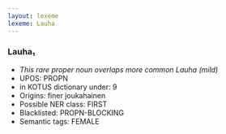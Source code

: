 ```yaml
---
layout: lexeme
lexeme: Lauha
---
```


###  Lauha₁

* _This rare proper noun overlaps more common *Lauha* (mild)_
* UPOS:  PROPN
* in KOTUS dictionary under:  9
* Origins: finer joukahainen 
* Possible NER class:  FIRST
* Blacklisted:  PROPN-BLOCKING
* Semantic tags:  FEMALE

